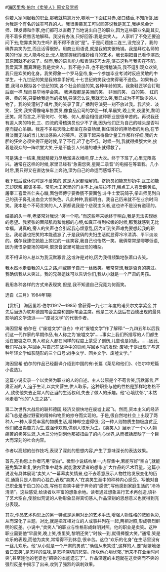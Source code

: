 #[海因里希·伯尔《卖笑人》原文及赏析](https://www.vrrw.net/wx/15563.html)

倘若人家问起我的职业,那我就尴尬万分,唰地一下面红耳赤,张口结舌,不知所答,因为我是个有名的诚实可靠的人。我很羡慕瓦工可以回答说我是瓦工,我妒忌会计师、理发师和作家,他们都可以直截了当地说出自己的职业,因为这些职业名副其实,用不着多费唇舌地解释。我没有办法,只好回答:我是卖笑人。 人家听了不免还要追问下去;您靠卖笑为生吗? 我不得不直说“是”。于是问题接二连三,没完没了。我的确靠卖笑为生,而且活得很好。用商业用语说,就是我的笑很畅销。我是拜过名师的笑的行家,无人能与伦比;无人能掌握我的维妙维肖的艺术。我长期把自己看作演员;其原因就不必说了。然而,我的语言能力和表演技巧太差,演员这称号我实在不配。我爱真理,而真理是:我是卖笑人。我不是小丑,也不是滑稽演员,我不逗引观众欢笑,我只是欢笑的化身。我笑得象一个罗马皇帝,象一个参加毕业考试时反应灵敏的中学生。十九世纪的笑是我的拿手好戏,十七世纪的笑我也笑得毫不逊色。如果有必要,我可以模拟各个世纪的笑,各个社会阶层的笑,各种年龄的笑。我象鞋匠学会钉鞋后跟一样,轻而易举地学会笑。 我满腹都是美洲的笑、 非洲的笑、 白的笑、 红的 笑、黄的笑,只要给我适当的报酬,导演怎么说,我就怎么笑,我已成为不可缺少的人物了。我的笑灌制了唱片,我的笑录了音,广播剧导演更一刻不放过我。我苦笑、淡笑、狂笑,我笑得像电车售票员,像食品公司的学徒一样,早晨笑,晚上笑,夜里笑,黎明还笑。简而言之,不管何时、何地、何人,都会相信这种职业是很辛苦的。再说我还有逗人笑的特长,三、四流的滑稽演员也少不了我,因为他们正为自己的噱头是否叫座而提心吊胆。我差不多每天晚上都坐在杂耍场里,担任微妙的捧场者的角色,在节目淡而无味的当儿发出感染人的笑声。这事干起来得像计量工作那样仔细,我的大胆的狂笑必须笑得正是时候,早了不行,迟了也不行。时候一到,我就得捧腹大笑,接着是观众的一阵哄堂大笑,于是不能引人兴趣的噱头就得救了。

可是演出一结束,我就精疲力尽地溜进衣帽间,穿上大衣。终于下班了,心里无限高兴。通常在这样的时候,家里已经有“急需您笑,星期二录音”的电报在等着我。几小时后,我只得又在直达快车上奔驰,深为自己的命运而感慨不已。

我下班后或休假时是不爱笑的,这是大家都理解的。挤奶员如能忘却奶牛,瓦工如能忘却灰浆,那该多美。常见木工家里的门关不上,抽屉拉不开,糕点工人喜爱酸黄瓜,屠宰工喜爱杏仁夹心糖,面包师傅宁要香肠不要面包;斗牛士爱玩鸽子,拳击师见到自己的孩子鼻孔出血会大惊失色。凡此种种,我都明白。我自己历来就不在业余时间笑。我本是个不苟言笑的人,人家都说我是个悲观主义者,这也许不是没有道理的。

结婚的头一年,老婆常对我说:“笑一个吧。”而这些年来她终于明白,我是无法实现她的愿望。我紧张的面部肌肉和忧郁的心境,如真正得到松缓的时候,那我就感到无比幸福。说真的,旁人的笑声也会引起我心烦意乱,因为听到笑声难免要想起我的职业。我老婆也把笑的本能遗忘了,于是我俩的夫妇生活就显得冷冷清清、平平淡淡的。偶尔我逮住她脸上掠过的一丝笑容,我自己也怡然一笑。我俩常常是唧唧低语,因为我恨杂耍场的喧哗,恨录音室里可能出现的嘈杂。

素不相识的人总以为我沉默寡言,这或许是对的,因为我得频繁地张着口去笑。

我木然地走着我的人生之路,间或赐予自己一丝微笑。我常常想,我是否真的笑过。我确信我从未笑过。我的兄弟姐妹可以告诉你们,我从小就是一个严肃的男孩。

我用各种各样的方式来表现笑,但是,我不知道自己究竟为何而笑。

选自《三月》1984年1期



【赏析】 海因里希·伯尔(1917—1985) 曾获得一九七二年度的诺贝尔文学奖金,并先后当选为联邦德国笔会主席和国际笔会主席。他是二次大战后在西德出现的最具影响的文学流派——“废墟文学”的代表作者。

海因里希·伯尔在《“废墟文学”自白》中对“废墟文学”作了解释:“一九四五年以后我们这一代作家的早期作品,有人称之为‘废墟文学’……事实上我们所描写的人们都生活在废墟之中,男人和女人都在同样的程度上蒙受了创伤,儿童也是如此。……因此,我们写战争,写回乡,写自己在战争中的见闻,写回乡时的发现: 废墟;于是出现了与这种年轻文学如影随形的三个口号:战争文学、回乡文学、废墟文学。”

海因里希·伯尔的作品已经翻译介绍到中国的有:长篇《莱尼和他们》、《伯尔中短篇小说选》。

这篇小说实录一个以卖笑为职业的人的自述。主人公原是个不苟言笑,沉默寡言,严肃正派的人,迫于生计,以卖笑营生,供人取乐。这种职业与他的性格是那样地格格不入,致使他失去正常人的正当的生活权利,失去了做人的乐趣。他“心境忧郁”,“木然地走着”他的“人生之路”。

第二次世界大战后的联邦德国,经济又很快地在废墟上起飞。然而,资本主义的经济起飞总是通过野蛮的精神和物质的掠夺而实现的。于是,很自然地社会上出现了两种人:一种人享受丰富的物质生活,精神却空虚得很; 另一种人则物质生物极度贫乏,他们或出卖苦力为生,或强作欢颜,供别人取乐为生。《卖笑人》展示了一个小人物痛苦的卖笑生涯,入木三分地刻划他那被扭曲了的内心世界,从而概括反映了一个巨大而深刻的社会内容。

作者以高超的创作技巧,表现了深刻的思想内容,产生了意味深长的表达效果。

首先,在构思上作者巧用“空白”。微型小说结构单一,内容集中,若能写好“空白”,就能避免繁琐重复,使内容集中凝炼,就能激发读者的想象,扩大作品的艺术容量。这篇小说没有具体展现“卖笑人”一幕幕卖笑情景,也不去着意展示人物性格发展变化的历程,通篇只是人物内心独白,表现“卖笑人”在卖笑生涯中的种种内心感受。写他对自己职业羞于启口的心态,写他在卖笑中疲于奔命的“感慨”,写他感到家庭生活的“冷冷清清”。这些感受,给读者以丰富的想象余地。读者通过想象进行艺术再创造,填补了艺术空白,使貌似荒诞的人物形象显得真切感人,作品深刻的思想意义也就得到充分表现。

其次,作品艺术构思上的另一特点是运用对比的艺术手法,增强人物性格的悲剧色彩,从而深化了主题。对比,就是把互相对立的人或事并列在一起,两相对照,形成强烈鲜明的反差。小说中,“卖笑人”的职业与性格形成鲜明对照。他的职业是卖笑。这种职业需要他“早晨笑,晚上笑,夜里笑,黎明还笑”,“时候一到,就得捧腹大笑。”通常,笑是欢乐的表现,而他为卖笑,常常得不到休息,很辛苦。这位“欢乐的化身”在生活里没有一丝儿欢乐。他“从小就是一个严肃的男孩”,“确信从未笑过”,这样的人,要“频繁地张着口去笑”,是怎样的滋味,是怎样深切的悲哀。所以他心境忧郁,“历来不在业余时间笑”,甚至连他的老婆也“把笑的本能遗忘了”。作品深邃的主题就在这卖笑而不笑的强烈反差中揭示了出来,收到了强烈的讽刺效果。

